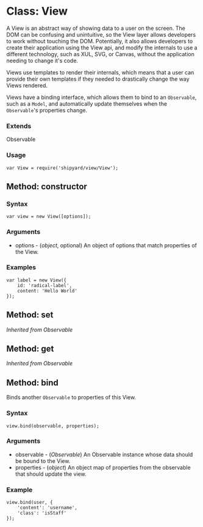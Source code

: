# Class: View

A View is an abstract way of showing data to a user on the screen. The
DOM can be confusing and unintuitive, so the View layer allows
developers to work without touching the DOM. Potentially, it also allows
developers to create their application using the View api, and modify
the internals to use a different technology, such as XUL, SVG, or
Canvas, without the application needing to change it's code.

Views use templates to render their internals, which means that a user
can provide their own templates if they needed to drastically change the
way Views rendered.

Views have a binding interface, which allows them to bind to an
`Observable`, such as a `Model`, and automatically update themselves
when the `Observable`'s properties change.

### Extends

Observable

### Usage

	var View = require('shipyard/view/View');

## Method: constructor

### Syntax

	var view = new View([options]);

### Arguments

- options - (_object_, optional) An object of options that match
  properties of the View.

### Examples

	var label = new View({
		id: 'radical-label',
		content: 'Hello World'
	});

## Method: set

_Inherited from Observable_

## Method: get

_Inherited from Observable_

## Method: bind

Binds another `Observable` to properties of this View.

### Syntax

	view.bind(observable, properties);

### Arguments

- observable - (_Observable_) An Observable instance whose data should
  be bound to the View.
- properties - (_object_) An object map of properties from the
  observable that should update the view.

### Example

	view.bind(user, {
		'content': 'username',
		'class': 'isStaff'
	});

